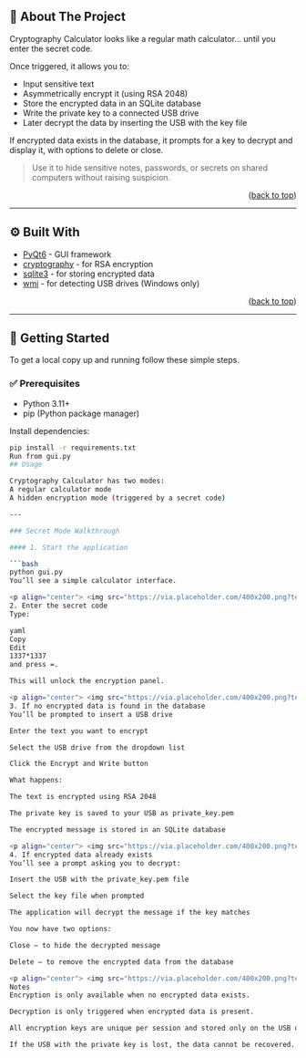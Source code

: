 ## 📌 About The Project

Cryptography Calculator looks like a regular math calculator... until you enter the secret code.

Once triggered, it allows you to:
- Input sensitive text
- Asymmetrically encrypt it (using RSA 2048)
- Store the encrypted data in an SQLite database
- Write the private key to a connected USB drive
- Later decrypt the data by inserting the USB with the key file

If encrypted data exists in the database, it prompts for a key to decrypt and display it, with options to delete or close.

> Use it to hide sensitive notes, passwords, or secrets on shared computers without raising suspicion.

<p align="right">(<a href="#readme-top">back to top</a>)</p>

---

## ⚙️ Built With

* [PyQt6](https://pypi.org/project/PyQt6/) - GUI framework
* [cryptography](https://cryptography.io/en/latest/) - for RSA encryption
* [sqlite3](https://docs.python.org/3/library/sqlite3.html) - for storing encrypted data
* [wmi](https://pypi.org/project/WMI/) - for detecting USB drives (Windows only)

<p align="right">(<a href="#readme-top">back to top</a>)</p>

---

## 🧪 Getting Started

To get a local copy up and running follow these simple steps.

### ✅ Prerequisites

* Python 3.11+
* pip (Python package manager)

Install dependencies:

```bash
pip install -r requirements.txt
Run from gui.py
## Usage

Cryptography Calculator has two modes:  
A regular calculator mode  
A hidden encryption mode (triggered by a secret code)

---

### Secret Mode Walkthrough

#### 1. Start the application

```bash
python gui.py
You’ll see a simple calculator interface.

<p align="center"> <img src="https://via.placeholder.com/400x200.png?text=Calculator+GUI" alt="Calculator GUI" /> </p>
2. Enter the secret code
Type:

yaml
Copy
Edit
1337*1337
and press =.

This will unlock the encryption panel.

<p align="center"> <img src="https://via.placeholder.com/400x200.png?text=Secret+Code+Entered" alt="Secret Trigger Example" /> </p>
3. If no encrypted data is found in the database
You’ll be prompted to insert a USB drive

Enter the text you want to encrypt

Select the USB drive from the dropdown list

Click the Encrypt and Write button

What happens:

The text is encrypted using RSA 2048

The private key is saved to your USB as private_key.pem

The encrypted message is stored in an SQLite database

<p align="center"> <img src="https://via.placeholder.com/400x200.png?text=Encryption+Panel" alt="Encryption Panel" /> </p>
4. If encrypted data already exists
You’ll see a prompt asking you to decrypt:

Insert the USB with the private_key.pem file

Select the key file when prompted

The application will decrypt the message if the key matches

You now have two options:

Close – to hide the decrypted message

Delete – to remove the encrypted data from the database

<p align="center"> <img src="https://via.placeholder.com/400x200.png?text=Decrypted+Message+UI" alt="Decryption UI" /> </p>
Notes
Encryption is only available when no encrypted data exists.

Decryption is only triggered when encrypted data is present.

All encryption keys are unique per session and stored only on the USB drive.

If the USB with the private key is lost, the data cannot be recovered.
```
